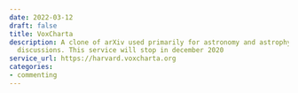 ```yaml
---
date: 2022-03-12
draft: false
title: VoxCharta
description: A clone of arXiv used primarily for astronomy and astrophysics paper
  discussions. This service will stop in december 2020
service_url: https://harvard.voxcharta.org
categories:
- commenting
---
```



